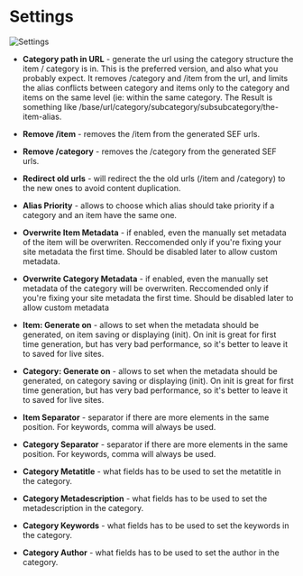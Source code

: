# Settings

![Settings](http://joolanders.github.io/Docs/docs/ZOOseo/images/settings.png)

- **Category path in URL** - generate the url using the category structure the item / category is in. This is the preferred version, and also what you probably expect. It removes /category and /item from the url, and limits the alias conflicts between category and items only to the category and items on the same level (ie: within the same category. The Result is something like /base/url/category/subcategory/subsubcategory/the-item-alias.

- **Remove /item** - removes the /item from the generated SEF urls.
- **Remove /category** - removes the /category from the generated SEF urls.
- **Redirect old urls** - will redirect the the old urls (/item and /category) to the new ones to avoid content duplication.
- **Alias Priority** - allows to choose which alias should take priority if a category and an item have the same one.
- **Overwrite Item Metadata** - if enabled, even the manually set metadata of the item will be overwriten. Reccomended only if you're fixing your site metadata the first time. Should be disabled later to allow custom metadata.
- **Overwrite Category Metadata** - if enabled, even the manually set metadata of the category will be overwriten. Reccomended only if you're fixing your site metadata the first time. Should be disabled later to allow custom metadata
- **Item: Generate on** - allows to set when the metadata should be generated, on item saving or displaying (init). On init is great for first time generation, but has very bad performance, so it's better to leave it to saved for live sites.
- **Category: Generate on** - allows to set when the metadata should be generated, on category saving or displaying (init). On init is great for first time generation, but has very bad performance, so it's better to leave it to saved for live sites.
- **Item Separator** - separator if there are more elements in the same position. For keywords, comma will always be used.
- **Category Separator** - separator if there are more elements in the same position. For keywords, comma will always be used.
- **Category Metatitle** - what fields has to be used to set the metatitle in the category.
- **Category Metadescription** - what fields has to be used to set the metadescription in the category.
- **Category Keywords** - what fields has to be used to set the keywords in the category.
- **Category Author** - what fields has to be used to set the author in the category.